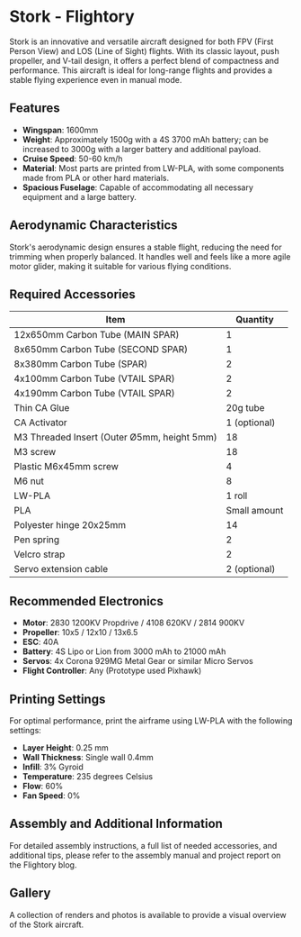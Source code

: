# Stork - Flightory

Stork is an innovative and versatile aircraft designed for both FPV (First Person View) and LOS (Line of Sight) flights. With its classic layout, push propeller, and V-tail design, it offers a perfect blend of compactness and performance. This aircraft is ideal for long-range flights and provides a stable flying experience even in manual mode.

## Features

- **Wingspan**: 1600mm
- **Weight**: Approximately 1500g with a 4S 3700 mAh battery; can be increased to 3000g with a larger battery and additional payload.
- **Cruise Speed**: 50-60 km/h
- **Material**: Most parts are printed from LW-PLA, with some components made from PLA or other hard materials.
- **Spacious Fuselage**: Capable of accommodating all necessary equipment and a large battery.

## Aerodynamic Characteristics

Stork's aerodynamic design ensures a stable flight, reducing the need for trimming when properly balanced. It handles well and feels like a more agile motor glider, making it suitable for various flying conditions.

## Required Accessories

| Item                                        | Quantity     |
| ------------------------------------------- | ------------ |
| 12x650mm Carbon Tube (MAIN SPAR)            | 1            |
| 8x650mm Carbon Tube (SECOND SPAR)           | 1            |
| 8x380mm Carbon Tube (SPAR)                  | 2            |
| 4x100mm Carbon Tube (VTAIL SPAR)            | 2            |
| 4x190mm Carbon Tube (VTAIL SPAR)            | 2            |
| Thin CA Glue                                | 20g tube     |
| CA Activator                                | 1 (optional) |
| M3 Threaded Insert (Outer Ø5mm, height 5mm) | 18           |
| M3 screw                                    | 18           |
| Plastic M6x45mm screw                       | 4            |
| M6 nut                                      | 8            |
| LW-PLA                                      | 1 roll       |
| PLA                                         | Small amount |
| Polyester hinge 20x25mm                     | 14           |
| Pen spring                                  | 2            |
| Velcro strap                                | 2            |
| Servo extension cable                       | 2 (optional) |

## Recommended Electronics

- **Motor**: 2830 1200KV Propdrive / 4108 620KV / 2814 900KV
- **Propeller**: 10x5 / 12x10 / 13x6.5
- **ESC**: 40A
- **Battery**: 4S Lipo or Lion from 3000 mAh to 21000 mAh
- **Servos**: 4x Corona 929MG Metal Gear or similar Micro Servos
- **Flight Controller**: Any (Prototype used Pixhawk)

## Printing Settings

For optimal performance, print the airframe using LW-PLA with the following settings:

- **Layer Height**: 0.25 mm
- **Wall Thickness**: Single wall 0.4mm
- **Infill**: 3% Gyroid
- **Temperature**: 235 degrees Celsius
- **Flow**: 60%
- **Fan Speed**: 0%

## Assembly and Additional Information

For detailed assembly instructions, a full list of needed accessories, and additional tips, please refer to the assembly manual and project report on the Flightory blog.

## Gallery

A collection of renders and photos is available to provide a visual overview of the Stork aircraft.
